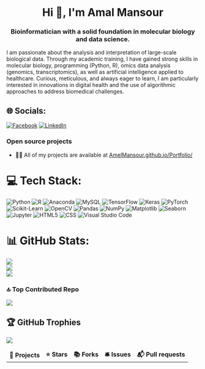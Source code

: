 <h1 align="center">Hi 👋, I'm Amal Mansour</h1>
<h3 align="center">Bioinformatician with a solid foundation in molecular biology and data science.</h3>

I am passionate about the analysis and interpretation of large-scale biological data. Through my academic training, I have gained strong skills in molecular biology, programming (Python, R), omics data analysis (genomics, transcriptomics), as well as artificial intelligence applied to healthcare. Curious, meticulous, and always eager to learn, I am particularly interested in innovations in digital health and the use of algorithmic approaches to address biomedical challenges.


## 🌐 Socials:
[![Facebook](https://img.shields.io/badge/Facebook-%231877F2.svg?logo=Facebook&logoColor=white)](https://www.facebook.com/amal.mansour.31149) [![LinkedIn](https://img.shields.io/badge/LinkedIn-%230077B5.svg?logo=linkedin&logoColor=white)](https://linkedin.com/in/amal-mansour-)

<h3>Open source projects</h3>
<table>
  <thead align="center">
    <tr border: none;>
      <td><b>🎁 Projects</b></td>
      <td><b>⭐ Stars</b></td>
      <td><b>📚 Forks</b></td>
      <td><b>🛎 Issues</b></td>
      <td><b>📬 Pull requests</b></td>
    </tr>
  </thead>
  <tbody>
    <tr>

- 👨‍💻 All of my projects are available at [AmelMansour.github.io/Portfolio/](AmelMansour.github.io/Portfolio/)


# 💻 Tech Stack:
![Python](https://img.shields.io/badge/python-3670A0?style=for-the-badge&logo=python&logoColor=ffdd54) 
![R](https://img.shields.io/badge/r-%23276DC3.svg?style=for-the-badge&logo=r&logoColor=white) 
![Anaconda](https://img.shields.io/badge/Anaconda-%2344A833.svg?style=for-the-badge&logo=anaconda&logoColor=white)
![MySQL](https://img.shields.io/badge/mysql-%234479A1.svg?style=for-the-badge&logo=mysql&logoColor=white)
![TensorFlow](https://img.shields.io/badge/TensorFlow-%23FF6F00.svg?style=for-the-badge&logo=tensorflow&logoColor=white)
![Keras](https://img.shields.io/badge/Keras-%23D00000.svg?style=for-the-badge&logo=keras&logoColor=white)
![PyTorch](https://img.shields.io/badge/PyTorch-%23EE4C2C.svg?style=for-the-badge&logo=pytorch&logoColor=white)
![Scikit-Learn](https://img.shields.io/badge/scikit--learn-%23F7931E.svg?style=for-the-badge&logo=scikit-learn&logoColor=white)
![OpenCV](https://img.shields.io/badge/OpenCV-%23FF0000.svg?style=for-the-badge&logo=opencv&logoColor=white)
![Pandas](https://img.shields.io/badge/pandas-%23150458.svg?style=for-the-badge&logo=pandas&logoColor=white)
![NumPy](https://img.shields.io/badge/numpy-%23013243.svg?style=for-the-badge&logo=numpy&logoColor=white)
![Matplotlib](https://img.shields.io/badge/Matplotlib-%230A4C7D.svg?style=for-the-badge&logo=matplotlib&logoColor=white)
![Seaborn](https://img.shields.io/badge/seaborn-%23D7A3A5.svg?style=for-the-badge&logo=seaborn&logoColor=white)
![Jupyter](https://img.shields.io/badge/Jupyter-%23F37626.svg?style=for-the-badge&logo=jupyter&logoColor=white)
![HTML5](https://img.shields.io/badge/HTML-%23E44D26.svg?style=for-the-badge&logo=html5&logoColor=white)
![CSS](https://img.shields.io/badge/CSS-%231572B6.svg?style=for-the-badge&logo=css3&logoColor=white)
![Visual Studio Code](https://img.shields.io/badge/VS%20Code-%230A0A0A.svg?style=for-the-badge&logo=visualstudiocode&logoColor=white)


# 📊 GitHub Stats:
![](https://github-readme-stats.vercel.app/api?username=AmelMansour&theme=transparen&hide_border=false&include_all_commits=false&count_private=false)<br/>
![](https://github-readme-streak-stats.herokuapp.com/?user=AmelMansour&theme=transparen&hide_border=false)<br/>
![](https://github-readme-stats.vercel.app/api/top-langs/?username=AmelMansour&transparen=dark&hide_border=false&include_all_commits=false&count_private=false&layout=compact)

### 🔝 Top Contributed Repo
![](https://github-contributor-stats.vercel.app/api?username=AmelMansour&limit=5&theme=transparen&combine_all_yearly_contributions=true)


## 🏆 GitHub Trophies
![](https://github-profile-trophy.vercel.app/?username=AmelMansour&theme=transparen&no-frame=false&no-bg=true&margin-w=4)

